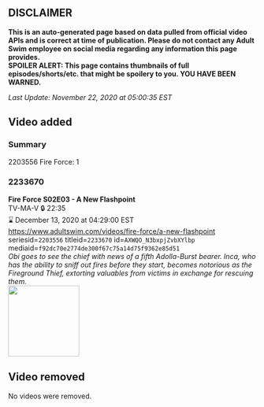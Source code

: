 ## DISCLAIMER
**This is an auto-generated page based on data pulled from official video APIs and is correct at time of publication. Please do not contact any Adult Swim employee on social media regarding any information this page provides.**  
**SPOILER ALERT: This page contains thumbnails of full episodes/shorts/etc. that might be spoilery to you. YOU HAVE BEEN WARNED.**  

_Last Update: November 22, 2020 at 05:00:35 EST_
## Video added
### Summary
2203556 Fire Force: 1  
### 2233670
**Fire Force S02E03 - A New Flashpoint**  
TV-MA-V 🔒 22:35  
⌛ December 13, 2020 at 04:29:00 EST  
https://www.adultswim.com/videos/fire-force/a-new-flashpoint  
seriesid=`2203556` titleid=`2233670` id=`AXWQO_N3bxpjZvbXYlbp` mediaid=`f92dc70e2774de300f67c75a14d75f9362e85d51`  
_Obi goes to see the chief with news of a fifth Adolla-Burst bearer. Inca, who has the ability to sniff out fires before they start, becomes notorious as the Fireground Thief, extorting valuables from victims in exchange for rescuing them._  
<a href="https://media.cdn.adultswim.com/uploads/20201103/thumbnails/2_201131730459-FireForce2_027.jpg"><img src="https://media.cdn.adultswim.com/uploads/20201103/thumbnails/2_201131730459-FireForce2_027.jpg" height="144px" /></a>
## Video removed
No videos were removed.  
